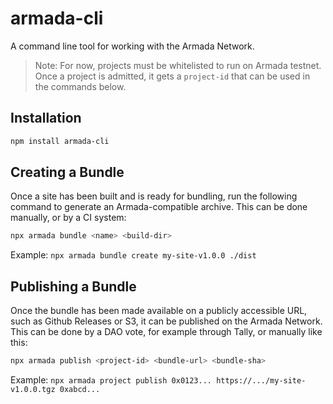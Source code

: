 # armada-cli

A command line tool for working with the Armada Network.

> Note: For now, projects must be whitelisted to run on Armada testnet. Once a project is admitted, it gets a `project-id` that can be used in the commands below.

## Installation

```sh
npm install armada-cli
```

## Creating a Bundle

Once a site has been built and is ready for bundling, run the following command to generate an Armada-compatible archive. This can be done manually, or by a CI system:

```sh
npx armada bundle <name> <build-dir>
```

Example: `npx armada bundle create my-site-v1.0.0 ./dist`

## Publishing a Bundle

Once the bundle has been made available on a publicly accessible URL, such as Github Releases or S3, it can be published on the Armada Network. This can be done by a DAO vote, for example through Tally, or manually like this:

```sh
npx armada publish <project-id> <bundle-url> <bundle-sha>
```

Example: `npx armada project publish 0x0123... https://.../my-site-v1.0.0.tgz 0xabcd...`
